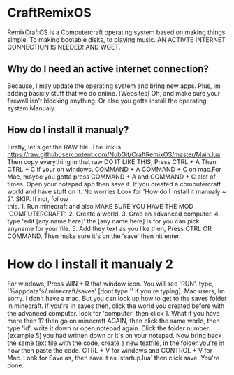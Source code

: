 # CraftRemixOS
  RemixCraftOS is a Computercraft operating system based on making things simple. 
  To making bootable disks, to playing music. 
  AN ACTIVTE INTERNET CONNECTION IS NEEDED! AND WGET.
## Why do I need an active  internet connection?
  Because, I may update the operating system and bring new apps. Plus, im adding basicly stuff that we do online. [Websites]
  Oh, and make sure your firewall isn't blocking anything. Or else you gotta install the operating system Manualy.
  
## How do I install it manualy?
   Firstly, let's get the RAW file.
   The link is https://raw.githubusercontent.com/NubGit/CraftRemixOS/master/Main.lua 
   Then copy everything in that raw DO IT LIKE THIS, Press CTRL + A Then CTRL + C if your on windows. COMMAND + A COMMAND + C on mac.For      Mac, maybe you gotta press COMMAND + A and COMMAND + C alot of times. Open your notepad app then save it. 
   If you created a computercraft world and have stuff on it. No worries Look for 'How do I install it manualy ~ 2'. SKIP. If not, follow   
   this. 1. Run minecraft and also MAKE SURE YOU HAVE THE MOD 'COMPUTERCRAFT'. 2. Create a world. 3. Grab an advanced computer. 4. type
   'edit [any name here]' the [any name here] is for you can pick anyname for your file. 5. Add they text as you like then, Press CTRL OR 
   COMMAND. Then make sure it's on the 'save' then hit enter.
  
  # How do I install it manualy 2
   For windows, Press WIN + R that window icon. You will see 'RUN'. type, '%appdata%/.minecraft/saves' [dont type '' if you're typing].
   Mac users, Im sorry. I don't have a mac. But you can look up how to get to the saves folder in minecraft.
   If you're in saves then, click the world you created before with the advanced computer. look for 'computer' then click 1. What if you 
   have more then 1? then go on minecraft AGAIN, then click the same world, then type 'id', write it down or open notepad again. Click the 
   folder number [example 5] you had written down or it's on your notepad. Now bring back the same text file with the code, create a new 
   textfile, in the folder you're in now then paste the code. CTRL + V for windows and CONTROL + V for Mac. Look for Save as, then save it 
   as 'startup.lua' then click save. You're done.
